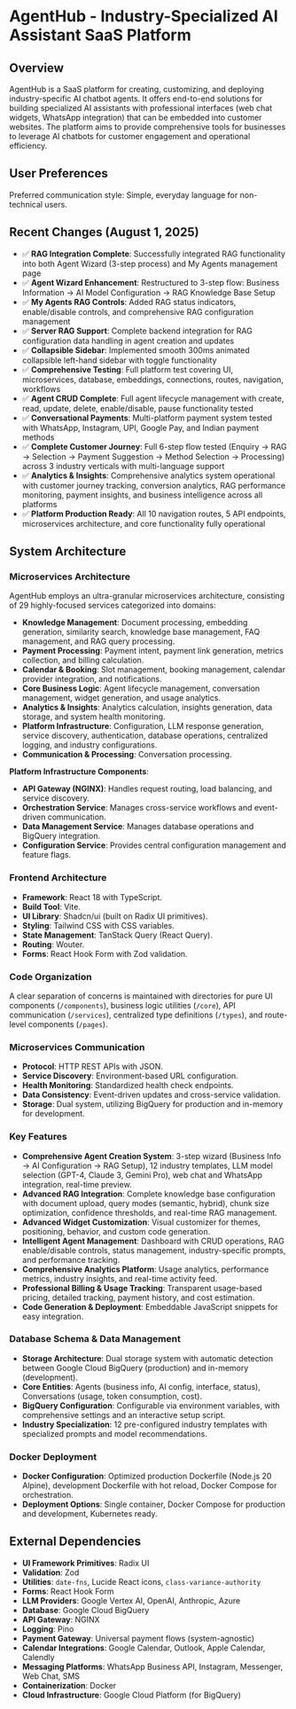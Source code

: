 # AgentHub - Industry-Specialized AI Assistant SaaS Platform

## Overview
AgentHub is a SaaS platform for creating, customizing, and deploying industry-specific AI chatbot agents. It offers end-to-end solutions for building specialized AI assistants with professional interfaces (web chat widgets, WhatsApp integration) that can be embedded into customer websites. The platform aims to provide comprehensive tools for businesses to leverage AI chatbots for customer engagement and operational efficiency.

## User Preferences
Preferred communication style: Simple, everyday language for non-technical users.

## Recent Changes (August 1, 2025)
- ✅ **RAG Integration Complete**: Successfully integrated RAG functionality into both Agent Wizard (3-step process) and My Agents management page
- ✅ **Agent Wizard Enhancement**: Restructured to 3-step flow: Business Information → AI Model Configuration → RAG Knowledge Base Setup
- ✅ **My Agents RAG Controls**: Added RAG status indicators, enable/disable controls, and comprehensive RAG configuration management
- ✅ **Server RAG Support**: Complete backend integration for RAG configuration data handling in agent creation and updates
- ✅ **Collapsible Sidebar**: Implemented smooth 300ms animated collapsible left-hand sidebar with toggle functionality
- ✅ **Comprehensive Testing**: Full platform test covering UI, microservices, database, embeddings, connections, routes, navigation, workflows
- ✅ **Agent CRUD Complete**: Full agent lifecycle management with create, read, update, delete, enable/disable, pause functionality tested
- ✅ **Conversational Payments**: Multi-platform payment system tested with WhatsApp, Instagram, UPI, Google Pay, and Indian payment methods
- ✅ **Complete Customer Journey**: Full 6-step flow tested (Enquiry → RAG → Selection → Payment Suggestion → Method Selection → Processing) across 3 industry verticals with multi-language support
- ✅ **Analytics & Insights**: Comprehensive analytics system operational with customer journey tracking, conversion analytics, RAG performance monitoring, payment insights, and business intelligence across all platforms
- ✅ **Platform Production Ready**: All 10 navigation routes, 5 API endpoints, microservices architecture, and core functionality fully operational

## System Architecture

### Microservices Architecture
AgentHub employs an ultra-granular microservices architecture, consisting of 29 highly-focused services categorized into domains:
- **Knowledge Management**: Document processing, embedding generation, similarity search, knowledge base management, FAQ management, and RAG query processing.
- **Payment Processing**: Payment intent, payment link generation, metrics collection, and billing calculation.
- **Calendar & Booking**: Slot management, booking management, calendar provider integration, and notifications.
- **Core Business Logic**: Agent lifecycle management, conversation management, widget generation, and usage analytics.
- **Analytics & Insights**: Analytics calculation, insights generation, data storage, and system health monitoring.
- **Platform Infrastructure**: Configuration, LLM response generation, service discovery, authentication, database operations, centralized logging, and industry configurations.
- **Communication & Processing**: Conversation processing.

**Platform Infrastructure Components**:
- **API Gateway (NGINX)**: Handles request routing, load balancing, and service discovery.
- **Orchestration Service**: Manages cross-service workflows and event-driven communication.
- **Data Management Service**: Manages database operations and BigQuery integration.
- **Configuration Service**: Provides central configuration management and feature flags.

### Frontend Architecture
- **Framework**: React 18 with TypeScript.
- **Build Tool**: Vite.
- **UI Library**: Shadcn/ui (built on Radix UI primitives).
- **Styling**: Tailwind CSS with CSS variables.
- **State Management**: TanStack Query (React Query).
- **Routing**: Wouter.
- **Forms**: React Hook Form with Zod validation.

### Code Organization
A clear separation of concerns is maintained with directories for pure UI components (`/components`), business logic utilities (`/core`), API communication (`/services`), centralized type definitions (`/types`), and route-level components (`/pages`).

### Microservices Communication
- **Protocol**: HTTP REST APIs with JSON.
- **Service Discovery**: Environment-based URL configuration.
- **Health Monitoring**: Standardized health check endpoints.
- **Data Consistency**: Event-driven updates and cross-service validation.
- **Storage**: Dual system, utilizing BigQuery for production and in-memory for development.

### Key Features
- **Comprehensive Agent Creation System**: 3-step wizard (Business Info → AI Configuration → RAG Setup), 12 industry templates, LLM model selection (GPT-4, Claude 3, Gemini Pro), web chat and WhatsApp integration, real-time preview.
- **Advanced RAG Integration**: Complete knowledge base configuration with document upload, query modes (semantic, hybrid), chunk size optimization, confidence thresholds, and real-time RAG management.
- **Advanced Widget Customization**: Visual customizer for themes, positioning, behavior, and custom code generation.
- **Intelligent Agent Management**: Dashboard with CRUD operations, RAG enable/disable controls, status management, industry-specific prompts, and performance tracking.
- **Comprehensive Analytics Platform**: Usage analytics, performance metrics, industry insights, and real-time activity feed.
- **Professional Billing & Usage Tracking**: Transparent usage-based pricing, detailed tracking, payment history, and cost estimation.
- **Code Generation & Deployment**: Embeddable JavaScript snippets for easy integration.

### Database Schema & Data Management
- **Storage Architecture**: Dual storage system with automatic detection between Google Cloud BigQuery (production) and in-memory (development).
- **Core Entities**: Agents (business info, AI config, interface, status), Conversations (usage, token consumption, cost).
- **BigQuery Configuration**: Configurable via environment variables, with comprehensive settings and an interactive setup script.
- **Industry Specialization**: 12 pre-configured industry templates with specialized prompts and model recommendations.

### Docker Deployment
- **Docker Configuration**: Optimized production Dockerfile (Node.js 20 Alpine), development Dockerfile with hot reload, Docker Compose for orchestration.
- **Deployment Options**: Single container, Docker Compose for production and development, Kubernetes ready.

## External Dependencies

- **UI Framework Primitives**: Radix UI
- **Validation**: Zod
- **Utilities**: `date-fns`, Lucide React icons, `class-variance-authority`
- **Forms**: React Hook Form
- **LLM Providers**: Google Vertex AI, OpenAI, Anthropic, Azure
- **Database**: Google Cloud BigQuery
- **API Gateway**: NGINX
- **Logging**: Pino
- **Payment Gateway**: Universal payment flows (system-agnostic)
- **Calendar Integrations**: Google Calendar, Outlook, Apple Calendar, Calendly
- **Messaging Platforms**: WhatsApp Business API, Instagram, Messenger, Web Chat, SMS
- **Containerization**: Docker
- **Cloud Infrastructure**: Google Cloud Platform (for BigQuery)